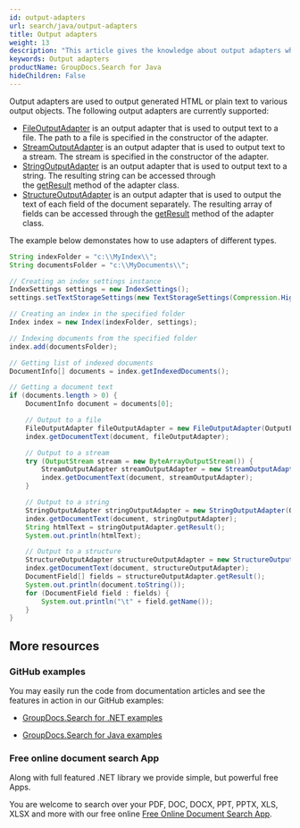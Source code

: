 ```yaml
---
id: output-adapters
url: search/java/output-adapters
title: Output adapters
weight: 13
description: "This article gives the knowledge about output adapters which are used to output generated HTML or plain text to various output objects."
keywords: Output adapters
productName: GroupDocs.Search for Java
hideChildren: False
---
```

Output adapters are used to output generated HTML or plain text to various output objects. The following output adapters are currently supported:

*   [FileOutputAdapter](https://reference.groupdocs.com/search/java/com.groupdocs.search.common/FileOutputAdapter) is an output adapter that is used to output text to a file. The path to a file is specified in the constructor of the adapter.
*   [StreamOutputAdapter](https://reference.groupdocs.com/search/java/com.groupdocs.search.common/StreamOutputAdapter) is an output adapter that is used to output text to a stream. The stream is specified in the constructor of the adapter.
*   [StringOutputAdapter](https://reference.groupdocs.com/search/java/com.groupdocs.search.common/StringOutputAdapter) is an output adapter that is used to output text to a string. The resulting string can be accessed through the [getResult](https://reference.groupdocs.com/search/java/com.groupdocs.search.common/StringOutputAdapter#getResult()) method of the adapter class.
*   [StructureOutputAdapter](https://reference.groupdocs.com/search/java/groupdocs.search.common/StructureOutputAdapter) is an output adapter that is used to output the text of each field of the document separately. The resulting array of fields can be accessed through the [getResult](https://reference.groupdocs.com/search/java/groupdocs.search.common/StructureOutputAdapter#getResult()) method of the adapter class.

The example below demonstates how to use adapters of different types.

```java
String indexFolder = "c:\\MyIndex\\";
String documentsFolder = "c:\\MyDocuments\\";

// Creating an index settings instance
IndexSettings settings = new IndexSettings();
settings.setTextStorageSettings(new TextStorageSettings(Compression.High)); // Enabling the storage of extracted text in the index

// Creating an index in the specified folder
Index index = new Index(indexFolder, settings);

// Indexing documents from the specified folder
index.add(documentsFolder);

// Getting list of indexed documents
DocumentInfo[] documents = index.getIndexedDocuments();

// Getting a document text
if (documents.length > 0) {
    DocumentInfo document = documents[0];

    // Output to a file
    FileOutputAdapter fileOutputAdapter = new FileOutputAdapter(OutputFormat.Html, "C:\\Text.html");
    index.getDocumentText(document, fileOutputAdapter);

    // Output to a stream
    try (OutputStream stream = new ByteArrayOutputStream()) {
        StreamOutputAdapter streamOutputAdapter = new StreamOutputAdapter(OutputFormat.Html, stream);
        index.getDocumentText(document, streamOutputAdapter);
    }

    // Output to a string
    StringOutputAdapter stringOutputAdapter = new StringOutputAdapter(OutputFormat.Html);
    index.getDocumentText(document, stringOutputAdapter);
    String htmlText = stringOutputAdapter.getResult();
    System.out.println(htmlText);

    // Output to a structure
    StructureOutputAdapter structureOutputAdapter = new StructureOutputAdapter(OutputFormat.PlainText);
    index.getDocumentText(document, structureOutputAdapter);
    DocumentField[] fields = structureOutputAdapter.getResult();
    System.out.println(document.toString());
    for (DocumentField field : fields) {
        System.out.println("\t" + field.getName());
    }
}
```

## More resources

### GitHub examples

You may easily run the code from documentation articles and see the features in action in our GitHub examples:

*   [GroupDocs.Search for .NET examples](https://github.com/groupdocs-search/GroupDocs.Search-for-.NET)
    
*   [GroupDocs.Search for Java examples](https://github.com/groupdocs-search/GroupDocs.Search-for-Java)
    

### Free online document search App

Along with full featured .NET library we provide simple, but powerful free Apps.

You are welcome to search over your PDF, DOC, DOCX, PPT, PPTX, XLS, XLSX and more with our free online [Free Online Document Search App](https://products.groupdocs.app/search).
